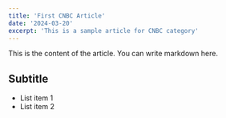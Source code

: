```yaml
---
title: 'First CNBC Article'
date: '2024-03-20'
excerpt: 'This is a sample article for CNBC category'
---
```


This is the content of the article. You can write markdown here.

## Subtitle

- List item 1
- List item 2
